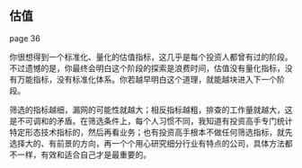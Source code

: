 ## 估值

page 36

你很想得到一个标准化、量化的估值指标，这几乎是每个投资人都曾有过的阶段。不过遗憾的是，你最终会明白这个阶段的探索是浪费时间，估值没有量化指标，没有万能指标，没有标准化体系。你若越早明白这个道理，就能越块进入下一个阶段。

筛选的指标越细，漏网的可能性就越大；相反指标越粗，排查的工作量就越大，这是不可调和的矛盾。在筛选条件上，每个人习惯不同，我知道有投资高手专门统计特定形态技术指标的，然后再看业务；也有投资高手根本不做任何筛选指标，就先选择大的、有前景的方向，再一个个用心研究细分行业有特点的公司，具体方法都不一样，有效和适合自己才是最重要的。
